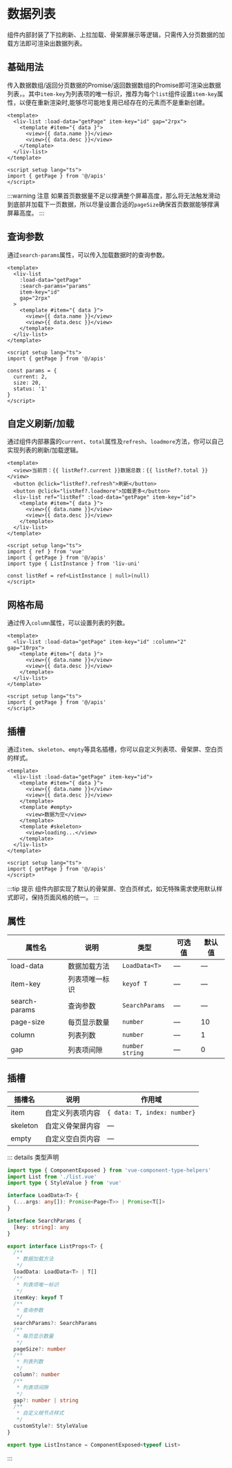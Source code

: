 # 数据列表

组件内部封装了下拉刷新、上拉加载、骨架屏展示等逻辑，只需传入分页数据的加载方法即可渲染出数据列表。

## 基础用法

传入数据数组/返回分页数据的Promise/返回数据数组的Promise即可渲染出数据列表，。其中`item-key`为列表项的唯一标识，推荐为每个`list`组件设置`item-key`属性，以便在重新渲染时,能够尽可能地复用已经存在的元素而不是重新创建。

```vue
<template>
  <liv-list :load-data="getPage" item-key="id" gap="2rpx">
    <template #item="{ data }">
      <view>{{ data.name }}</view>
      <view>{{ data.desc }}</view>
    </template>
  </liv-list>
</template>

<script setup lang="ts">
import { getPage } from '@/apis'
</script>
```

:::warning 注意
如果首页数据量不足以撑满整个屏幕高度，那么将无法触发滑动到底部并加载下一页数据，所以尽量设置合适的`pageSize`确保首页数据能够撑满屏幕高度。
:::

## 查询参数

通过`search-params`属性，可以传入加载数据时的查询参数。

```vue
<template>
  <liv-list
    :load-data="getPage"
    :search-params="params"
    item-key="id"
    gap="2rpx"
  >
    <template #item="{ data }">
      <view>{{ data.name }}</view>
      <view>{{ data.desc }}</view>
    </template>
  </liv-list>
</template>

<script setup lang="ts">
import { getPage } from '@/apis'

const params = {
  current: 2,
  size: 20,
  status: '1'
}
</script>
```

## 自定义刷新/加载

通过组件内部暴露的`current`、`total`属性及`refresh`、`loadmore`方法，你可以自己实现列表的刷新/加载逻辑。

```vue
<template>
  <view>当前页：{{ listRef?.current }}数据总数：{{ listRef?.total }}</view>
  <button @click="listRef?.refresh">刷新</button>
  <button @click="listRef?.loadmore">加载更多</button>
  <liv-list ref="listRef" :load-data="getPage" item-key="id">
    <template #item="{ data }">
      <view>{{ data.name }}</view>
      <view>{{ data.desc }}</view>
    </template>
  </liv-list>
</template>

<script setup lang="ts">
import { ref } from 'vue'
import { getPage } from '@/apis'
import type { ListInstance } from 'liv-uni'

const listRef = ref<ListInstance | null>(null)
</script>
```

## 网格布局

通过传入`column`属性，可以设置列表的列数。

```vue
<template>
  <liv-list :load-data="getPage" item-key="id" :column="2" gap="10rpx">
    <template #item="{ data }">
      <view>{{ data.name }}</view>
      <view>{{ data.desc }}</view>
    </template>
  </liv-list>
</template>

<script setup lang="ts">
import { getPage } from '@/apis'
</script>
```

## 插槽

通过`item`、`skeleton`、`empty`等具名插槽，你可以自定义列表项、骨架屏、空白页的样式。

```vue
<template>
  <liv-list :load-data="getPage" item-key="id">
    <template #item="{ data }">
      <view>{{ data.name }}</view>
      <view>{{ data.desc }}</view>
    </template>
    <template #empty>
      <view>数据为空</view>
    </template>
    <template #skeleton>
      <view>loading...</view>
    </template>
  </liv-list>
</template>

<script setup lang="ts">
import { getPage } from '@/apis'
</script>
```

:::tip 提示
组件内部实现了默认的骨架屏、空白页样式，如无特殊需求使用默认样式即可，保持页面风格的统一。
:::

## 属性

| 属性名        | 说明           | 类型              | 可选值 | 默认值 |
| ------------- | -------------- | ----------------- | ------ | ------ |
| load-data     | 数据加载方法   | `LoadData<T>`     | —      | —      |
| item-key      | 列表项唯一标识 | `keyof T`         | —      | —      |
| search-params | 查询参数       | `SearchParams`    | —      | —      |
| page-size     | 每页显示数量   | `number`          | —      | 10     |
| column        | 列表列数       | `number`          | —      | 1      |
| gap           | 列表项间隙     | `number` `string` | —      | 0      |

## 插槽

| 插槽名   | 说明             | 作用域                      |
| -------- | ---------------- | --------------------------- |
| item     | 自定义列表项内容 | `{ data: T, index: number}` |
| skeleton | 自定义骨架屏内容 | —                           |
| empty    | 自定义空白页内容 | —                           |

::: details 类型声明

```ts
import type { ComponentExposed } from 'vue-component-type-helpers'
import List from './list.vue'
import type { StyleValue } from 'vue'

interface LoadData<T> {
  (...args: any[]): Promise<Page<T>> | Promise<T[]>
}

interface SearchParams {
  [key: string]: any
}

export interface ListProps<T> {
  /**
   * 数据加载方法
   */
  loadData: LoadData<T> | T[]
  /**
   * 列表项唯一标识
   */
  itemKey: keyof T
  /**
   * 查询参数
   */
  searchParams?: SearchParams
  /**
   * 每页显示数量
   */
  pageSize?: number
  /**
   * 列表列数
   */
  column?: number
  /**
   * 列表项间隙
   */
  gap?: number | string
  /**
   * 自定义根节点样式
   */
  customStyle?: StyleValue
}

export type ListInstance = ComponentExposed<typeof List>
```

:::
